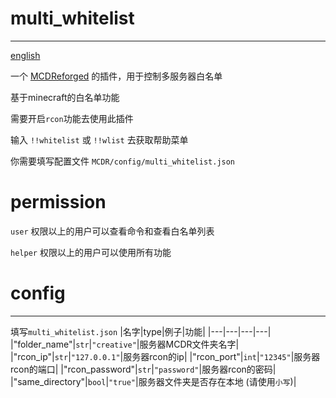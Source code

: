 # multi_whitelist
-----
[english](https://github.com/rickyhoho/multi_whitelist/blob/master/README.md)

一个 [MCDReforged](https://github.com/Fallen-Breath/MCDReforged) 的插件，用于控制多服务器白名单

基于minecraft的白名单功能

需要开启`rcon`功能去使用此插件

输入 `!!whitelist` 或 `!!wlist` 去获取帮助菜单

你需要填写配置文件 `MCDR/config/multi_whitelist.json`

# permission

`user` 权限以上的用户可以查看命令和查看白名单列表
  
`helper` 权限以上的用户可以使用所有功能

# config
-----
填写`multi_whitelist.json`
|名字|type|例子|功能|
|---|---|---|---|
|"folder_name"|`str`|`"creative"`|服务器MCDR文件夹名字|
|"rcon_ip"|`str`|`"127.0.0.1"`|服务器rcon的ip|
|"rcon_port"|`int`|`"12345"`|服务器rcon的端口|
|"rcon_password"|`str`|`"password"`|服务器rcon的密码|
|"same_directory"|`bool`|`"true"`|服务器文件夹是否存在本地 (请使用`小写`)|

